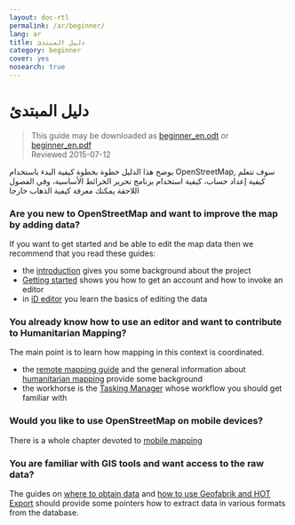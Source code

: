 ```yaml
---
layout: doc-rtl
permalink: /ar/beginner/
lang: ar
title: دليل المبتدئ
category: beginner
cover: yes
nosearch: true
---
```


دليل المبتدئ
================

> This guide may be downloaded as [beginner_en.odt](/files/beginner_en.odt) or [beginner_en.pdf](/files/beginner_en.pdf)  
> Reviewed 2015-07-12  

يوضح هذا الدليل خطوة بخطوة كيفية البدء باستخدام OpenStreetMap, سوف تتعلم كيفية إعداد حساب، كيفية استخدام برنامج تحرير الخرائط الأساسية، وفي الفصول اللاحقة يمكنك معرفة كيفية الذهاب خارجا 

### Are you new to OpenStreetMap and want to improve the map by adding data?

If you want to get started and be able to edit the map data then we recommend that you read these guides:
- the [introduction](/en/beginner/introduction/) gives you some background about the project
- [Getting started](/en/beginner/start-osm/) shows you how to get an account and how to invoke an editor
- in [iD editor](/en/beginner/id-editor/) you learn the basics of editing the data


### You already know how to use an editor and want to contribute to Humanitarian Mapping?

The main point is to learn how mapping in this context is coordinated.
- the [remote mapping guide](/en/coordination/HOT-Remote-Response-Guide/) and the general information about [humanitarian mapping](/en/coordination/humanitarian/) provide some background
- the workhorse is the [Tasking Manager](/en/coordination/tasking-manager3/) whose workflow you should get familiar with

### Would you like to use OpenStreetMap on mobile devices?

There is a whole chapter devoted to [mobile mapping](/en/mobile-mapping/)


### You are familiar with GIS tools and want access to the raw data?

The guides on [where to obtain data](/en/osm-data/getting-data/) and [how to use Geofabrik and HOT Export](/en/osm-data/geofabrik-and-hot-export/) should provide some pointers how to extract data in various formats from the database.